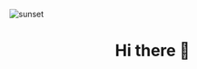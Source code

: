 ![sunset](https://user-images.githubusercontent.com/41244327/215312318-81dd0587-07a5-401f-a019-225f187f49c2.jpg)


<h1 align="center"> Hi there 👋 </h1>





<!--
**ugurcancaykara/ugurcancaykara** is a ✨ _special_ ✨ repository because its `README.md` (this file) appears on your GitHub profile.

Here are some ideas to get you started:

- 🔭 I’m currently working on ...
- 🌱 I’m currently learning ...
- 👯 I’m looking to collaborate on ...
- 🤔 I’m looking for help with ...
- 💬 Ask me about ...
- 📫 How to reach me: ...
- 😄 Pronouns: ...
- ⚡ Fun fact: ...
-->
